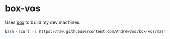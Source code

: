 # box-vos

Uses [box](https://github.com/AndrewVos/box) to build
my dev machines.

```bash
bash <(curl -s https://raw.githubusercontent.com/AndrewVos/box-vos/master/box.sh)
```
